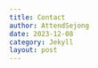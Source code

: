 ```yaml
---
title: Contact
author: AttendSejong
date: 2023-12-08
category: Jekyll
layout: post
---
```


<html lang="en">
<head>
    <meta charset="UTF-8">
    <meta http-equiv="X-UA-Compatible" content="IE=edge">
    <meta name="viewport" content="width=device-width, initial-scale=1.0">
    <title>Contact Us</title>
    <style>
        /* 추가된 CSS 스타일 */
        form {
            display: flex;
            flex-direction: column;
            max-width: 300px;
            margin: auto;
        }

        label {
            margin-bottom: 8px;
        }

        input, textarea {
            margin-bottom: 16px;
            width: 100%;
        }

        button {
            margin-top: 8px;
        }
    </style>
</head>
<body>
    <h1>Contact Us</h1>

    <form id="contactForm">
        <label for="name">Name:</label>
        <input type="text" id="name" name="name" required>

        <label for="email">email address:</label>
        <input type="email" id="email" name="email" required>

        <label for="message">message:</label>
        <textarea id="message" name="message" required rows="5"></textarea>

        <button type="button" onclick="sendEmail()">Send</button>
    </form>

    <script>
        function sendEmail() {
            var name = document.getElementById('name').value;
            var email = document.getElementById('email').value;
            var message = document.getElementById('message').value;

            // 여기에 실제로 이메일을 보내는 로직을 추가해야 합니다.
            // 이 예제에서는 간단히 브라우저 콘솔에 출력합니다.
            console.log('Name: ' + name);
            console.log('Email: ' + email);
            console.log('Message: ' + message);

            // 알림창 띄우기
            alert('확인되었습니다.');

            // 입력 내용 초기화
            document.getElementById('name').value = '';
            document.getElementById('email').value = '';
            document.getElementById('message').value = '';
        }
    </script>
</body>
</html>

